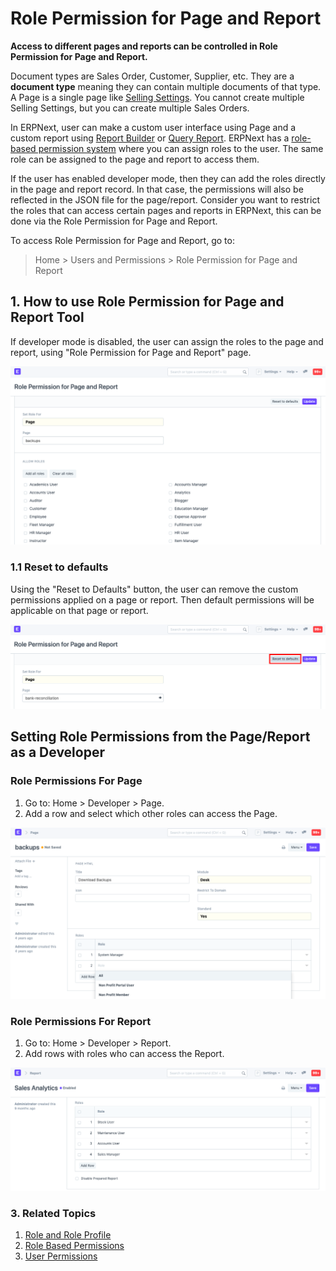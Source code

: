 
# Role Permission for Page and Report


**Access to different pages and reports can be controlled in Role Permission for Page and Report.**


Document types are Sales Order, Customer, Supplier, etc. They are a **document type** meaning they can contain multiple documents of that type. A Page is a single page like [Selling Settings](/docs/v13/user/manual/en/selling/selling-settings). You cannot create multiple Selling Settings, but you can create multiple Sales Orders.


In ERPNext, user can make a custom user interface using Page and a custom report using [Report Builder](/docs/v13/user/videos/learn/report-builder.html) or [Query Report](https://frappe.io/docs/v13/user/en/guides/reports-and-printing/how-to-make-query-report). ERPNext has a [role-based permission system](/docs/v13/user/manual/en/setting-up/users-and-permissions/role-based-permissions) where you can assign roles to the user. The same role can be assigned to the page and report to access them.


If the user has enabled developer mode, then they can add the roles directly in the page and report record. In that case, the permissions will also be reflected in the JSON file for the page/report. Consider you want to restrict the roles that can access certain pages and reports in ERPNext, this can be done via the Role Permission for Page and Report.


To access Role Permission for Page and Report, go to:



> 
> Home > Users and Permissions > Role Permission for Page and Report
> 
> 
> 


## 1. How to use Role Permission for Page and Report Tool


If developer mode is disabled, the user can assign the roles to the page and report, using "Role Permission for Page and Report" page.


![Tools to assign custom roles to the page](/files/role-permission-for-page-and-report.png)


### 1.1 Reset to defaults


Using the "Reset to Defaults" button, the user can remove the custom permissions applied on a page or report. Then default permissions will be applicable on that page or report.


![Reset the default roles](/files/reset-roles-permission-for-page-report.png)


## Setting Role Permissions from the Page/Report as a Developer


### Role Permissions For Page


1. Go to: Home > Developer > Page.
2. Add a row and select which other roles can access the Page.


![Assign roles to the page](/files/roles-for-page.png)


### Role Permissions For Report


1. Go to: Home > Developer > Report.
2. Add rows with roles who can access the Report.


![Assign roles to the report](/files/roles-for-report.png)


### 3. Related Topics


1. [Role and Role Profile](/docs/v13/user/manual/en/setting-up/users-and-permissions/role-and-role-profile)
2. [Role Based Permissions](/docs/v13/user/manual/en/setting-up/users-and-permissions/role-based-permissions)
3. [User Permissions](/docs/v13/user/manual/en/setting-up/users-and-permissions/user-permissions)


